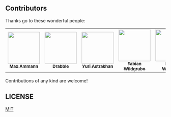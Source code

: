 
## Contributors

Thanks go to these wonderful people:

<!-- ALL-CONTRIBUTORS-LIST:START - Do not remove or modify this section -->
<!-- prettier-ignore-start -->
<!-- markdownlint-disable -->
<table>
  <tr>
    <td align="center"><a href="https://github.com/maxammann"><img src="https://avatars.githubusercontent.com/u/905221?v=4?s=100" width="100px;" alt=""/><br /><sub><b>Max Ammann</b></sub></a><br /></td>
    <td align="center"><a href="https://github.com/Drabble"><img src="https://avatars.githubusercontent.com/u/3996615?v=4?s=100" width="100px;" alt=""/><br /><sub><b>Drabble</b></sub></a><br /></a></td>
     <td align="center"><a href="https://github.com/nyurik"><img src="https://avatars.githubusercontent.com/u/1641515?v=4?s=100" width="100px;" alt=""/><br /><sub><b>Yuri Astrakhan</b></sub></a><br /></a></td>
     <td align="center"><a href="https://github.com/FabianWildgrube"><img src="https://avatars.githubusercontent.com/u/21283522?v=4?s=100" width="100px;" alt=""/><br /><sub><b>Fabian Wildgrube</b></sub></a><br /></a></td>
     <td align="center"><a href="https://github.com/drwestco"><img src="https://avatars.githubusercontent.com/u/743030?v=4?s=100" width="100px;" alt=""/><br /><sub><b>Derek Westcott</b></sub></a><br /></a></td>
     <td align="center"><a href="https://github.com/hdevalence"><img src="https://avatars.githubusercontent.com/u/44879?v=4?s=100" width="100px;" alt=""/><br /><sub><b>Henry de Valence</b></sub></a><br /></a></td>
     <td align="center"><a href="https://github.com/vladdoster"><img src="https://avatars.githubusercontent.com/u/10052309?v=4?s=100" width="100px;" alt=""/><br /><sub><b>vladislav doster</b></sub></a><br /></a></td>
  </tr>
</table>

<!-- markdownlint-restore -->
<!-- prettier-ignore-end -->

<!-- ALL-CONTRIBUTORS-LIST:END -->

Contributions of any kind are welcome!

## LICENSE

[MIT](LICENSE)
